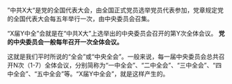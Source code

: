 ”中共X大“是党的全国代表大会，由全国正式党员选举党员代表参加，党章规定党的全国代表大会每五年举行一次，由中央委员会召集。

“X届Y中全”会就是在“中共X大”上选举出的中央委员会召开的第Y次全体会议。
**党的中央委员会一般每年召开一次全体会议。**

这就是我们平时所说的“全会”或“中央全会”。一般来说，每一届中央委员会总共召开N次（1-7）全体会议，分别简称为“一中全会”、“二中全会”、“三中全会”、“四中全会”、“五中全会”等。“X届Y中全会”，就是这样产生的。

  
